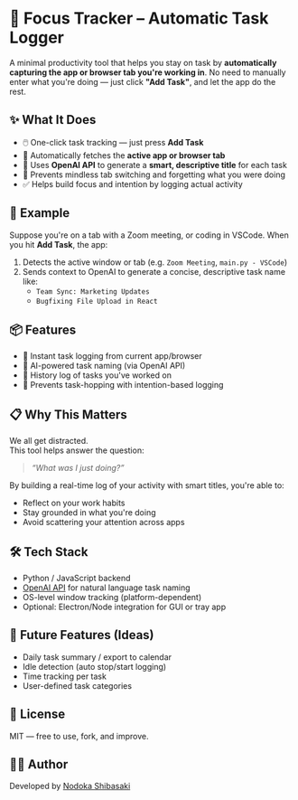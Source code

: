 # 🧠 Focus Tracker – Automatic Task Logger

A minimal productivity tool that helps you stay on task by **automatically capturing the app or browser tab you're working in**. No need to manually enter what you're doing — just click **"Add Task"**, and let the app do the rest.

## ✨ What It Does

- 🖱️ One-click task tracking — just press **Add Task**
- 🧠 Automatically fetches the **active app or browser tab**
- 🤖 Uses **OpenAI API** to generate a **smart, descriptive title** for each task
- 🧭 Prevents mindless tab switching and forgetting what you were doing
- ✅ Helps build focus and intention by logging actual activity

## 🧪 Example

Suppose you're on a tab with a Zoom meeting, or coding in VSCode. When you hit **Add Task**, the app:

1. Detects the active window or tab (e.g. `Zoom Meeting`, `main.py - VSCode`)
2. Sends context to OpenAI to generate a concise, descriptive task name like:
   - `Team Sync: Marketing Updates`
   - `Bugfixing File Upload in React`

## 📦 Features

- 🚀 Instant task logging from current app/browser
- 🧠 AI-powered task naming (via OpenAI API)
- 📜 History log of tasks you've worked on
- 🔁 Prevents task-hopping with intention-based logging

## 📋 Why This Matters

We all get distracted.  
This tool helps answer the question:  
> *“What was I just doing?”*

By building a real-time log of your activity with smart titles, you're able to:

- Reflect on your work habits
- Stay grounded in what you're doing
- Avoid scattering your attention across apps

## 🛠️ Tech Stack

- Python / JavaScript backend
- [OpenAI API](https://openai.com/api) for natural language task naming
- OS-level window tracking (platform-dependent)
- Optional: Electron/Node integration for GUI or tray app

## 🚧 Future Features (Ideas)

- Daily task summary / export to calendar
- Idle detection (auto stop/start logging)
- Time tracking per task
- User-defined task categories

## 📜 License

MIT — free to use, fork, and improve.

## 🙋‍♀️ Author

Developed by [Nodoka Shibasaki](https://github.com/nodokashibasaki3)
